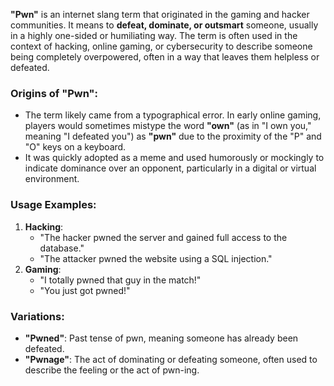 **"Pwn"** is an internet slang term that originated in the gaming and hacker communities. It means to **defeat, dominate, or outsmart** someone, usually in a highly one-sided or humiliating way. The term is often used in the context of hacking, online gaming, or cybersecurity to describe someone being completely overpowered, often in a way that leaves them helpless or defeated.
### Origins of "Pwn":
- The term likely came from a typographical error. In early online gaming, players would sometimes mistype the word **"own"** (as in "I own you," meaning "I defeated you") as **"pwn"** due to the proximity of the "P" and "O" keys on a keyboard.
- It was quickly adopted as a meme and used humorously or mockingly to indicate dominance over an opponent, particularly in a digital or virtual environment.
### Usage Examples:
1. **Hacking**:
    - "The hacker pwned the server and gained full access to the database."
    - "The attacker pwned the website using a SQL injection."
2. **Gaming**:
    - "I totally pwned that guy in the match!"
    - "You just got pwned!"

### Variations:
- **"Pwned"**: Past tense of pwn, meaning someone has already been defeated.
- **"Pwnage"**: The act of dominating or defeating someone, often used to describe the feeling or the act of pwn-ing.
